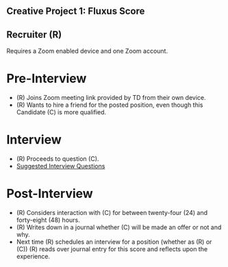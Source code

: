 ## Creative Project 1: Fluxus Score

## Recruiter (R)

Requires a Zoom enabled device and one Zoom account.

# Pre-Interview

- (R) Joins Zoom meeting link provided by TD from their own device.
- (R) Wants to hire a friend for the posted position, even though this Candidate (C) is more qualified.

# Interview

- (R) Proceeds to question (C).
- [Suggested Interview Questions](./recruiter_suggestions.html)

# Post-Interview

- (R) Considers interaction with (C) for between twenty-four (24) and forty-eight (48) hours. 
- (R) Writes down in a journal whether (C) will be made an offer or not and why.
- Next time (R) schedules an interview for a position (whether as (R) or (C)) (R) reads over journal entry for this score and reflects upon the experience.